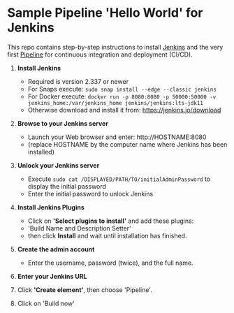 Sample Pipeline 'Hello World' for Jenkins
=========================================

This repo contains step-by-step instructions to install [Jenkins](https://jenkins.io) and the very first [Pipeline](https://www.jenkins.io/doc/book/pipeline/) for continuous integration and deployment (CI/CD).

1. **Install Jenkins**
   - Required is version 2.337 or newer
   - For Snaps execute: `sudo snap install --edge --classic jenkins`
   - For Docker execute: `docker run -p 8080:8080 -p 50000:50000 -v jenkins_home:/var/jenkins_home jenkins/jenkins:lts-jdk11`
   - Otherwise download and install it from: https://jenkins.io/download

2. **Browse to your Jenkins server**
   - Launch your Web browser and enter: http://HOSTNAME:8080
   - (replace HOSTNAME by the computer name where Jenkins has been installed)

3. **Unlock your Jenkins server** 
   - Execute `sudo cat /DISPLAYED/PATH/TO/initialAdminPassword` to display the initial password
   - Enter the initial password to unlock Jenkins

4. **Install Jenkins Plugins**
   - Click on **'Select plugins to install'** and add these plugins:
   - 'Build Name and Description Setter'
   - then click **Install** and wait until installation has finished.

5. **Create the admin account**
   - Enter the username, password (twice), and the full name.

6. **Enter your Jenkins URL**
7. Click **'Create element'**, then choose 'Pipeline'.
8. Click on 'Build now'
